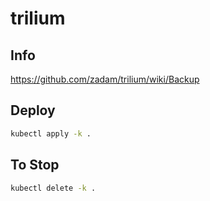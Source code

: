 # trilium

## Info

https://github.com/zadam/trilium/wiki/Backup

## Deploy

```bash
kubectl apply -k .
```

## To Stop

```bash
kubectl delete -k .
```
